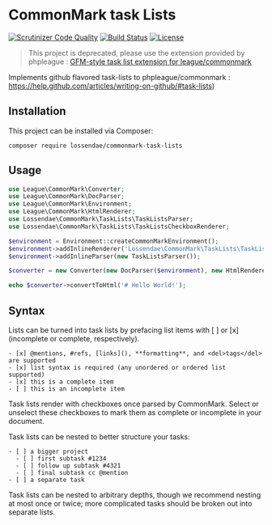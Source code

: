 # CommonMark task Lists

[![Scrutinizer Code Quality](https://scrutinizer-ci.com/g/lossendae/commonmark-task-lists/badges/quality-score.png?b=master)](https://scrutinizer-ci.com/g/lossendae/commonmark-task-lists/?branch=master)
[![Build Status](https://scrutinizer-ci.com/g/lossendae/commonmark-task-lists/badges/build.png?b=master)](https://scrutinizer-ci.com/g/lossendae/commonmark-task-lists/build-status/master)
[![License](https://poser.pugx.org/lossendae/commonmark-task-lists/license)](https://packagist.org/packages/lossendae/commonmark-task-lists)


> This project is deprecated, please use the extension provided by phpleague : [GFM-style task list extension for league/commonmark](https://github.com/thephpleague/commonmark-ext-task-list) 

Implements github flavored task-lists to phpleague/commonmark : https://help.github.com/articles/writing-on-github/#task-lists)

## Installation

This project can be installed via Composer:

```
composer require lossendae/commonmark-task-lists
```

## Usage

```php
use League\CommonMark\Converter;
use League\CommonMark\DocParser;
use League\CommonMark\Environment;
use League\CommonMark\HtmlRenderer;
use Lossendae\CommonMark\TaskLists\TaskListsParser;
use Lossendae\CommonMark\TaskLists\TaskListsCheckboxRenderer;

$environment = Environment::createCommonMarkEnvironment();
$environment->addInlineRenderer('Lossendae\CommonMark\TaskLists\TaskListsCheckbox', new TaskListsCheckboxRenderer());
$environment->addInlineParser(new TaskListsParser());

$converter = new Converter(new DocParser($environment), new HtmlRenderer($environment));

echo $converter->convertToHtml('# Hello World!');
```

## Syntax

Lists can be turned into task lists by prefacing list items with [ ] or [x] (incomplete or complete, respectively).

```
- [x] @mentions, #refs, [links](), **formatting**, and <del>tags</del> are supported
- [x] list syntax is required (any unordered or ordered list supported)
- [x] this is a complete item
- [ ] this is an incomplete item
```

Task lists render with checkboxes once parsed by CommonMark. Select or unselect these checkboxes to mark them as complete or incomplete in your document.

Task lists can be nested to better structure your tasks:

```
- [ ] a bigger project
  - [ ] first subtask #1234
  - [ ] follow up subtask #4321
  - [ ] final subtask cc @mention
- [ ] a separate task
```

Task lists can be nested to arbitrary depths, though we recommend nesting at most once or twice; more complicated tasks should be broken out into separate lists.
